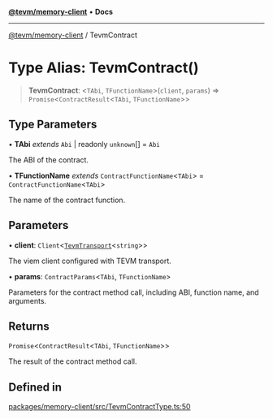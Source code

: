 [**@tevm/memory-client**](../README.md) • **Docs**

***

[@tevm/memory-client](../globals.md) / TevmContract

# Type Alias: TevmContract()

> **TevmContract**: \<`TAbi`, `TFunctionName`\>(`client`, `params`) => `Promise`\<`ContractResult`\<`TAbi`, `TFunctionName`\>\>

## Type Parameters

• **TAbi** *extends* `Abi` \| readonly `unknown`[] = `Abi`

The ABI of the contract.

• **TFunctionName** *extends* `ContractFunctionName`\<`TAbi`\> = `ContractFunctionName`\<`TAbi`\>

The name of the contract function.

## Parameters

• **client**: `Client`\<[`TevmTransport`](TevmTransport.md)\<`string`\>\>

The viem client configured with TEVM transport.

• **params**: `ContractParams`\<`TAbi`, `TFunctionName`\>

Parameters for the contract method call, including ABI, function name, and arguments.

## Returns

`Promise`\<`ContractResult`\<`TAbi`, `TFunctionName`\>\>

The result of the contract method call.

## Defined in

[packages/memory-client/src/TevmContractType.ts:50](https://github.com/evmts/tevm-monorepo/blob/main/packages/memory-client/src/TevmContractType.ts#L50)
